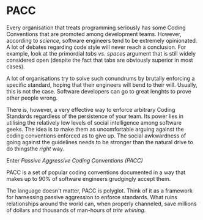 # PACC

Every organisation that treats programming seriously has some Coding Conventions that are promoted among development teams. However, according to _science_, software engineers tend to be extremely opinionated. A lot of debates regarding code style will never reach a conclusion. For example, look at the primordial _tabs vs. spaces_ argument that is still widely considered open (despite the fact that tabs are obviously superior in most cases).

A lot of organisations try to solve such conundrums by brutally enforcing a specific standard, hoping that their engineers will bend to their will. Usually, this is not the case. Software developers can go to great lenghts to prove other people wrong.

There is, however, a very effective way to enforce arbitrary Coding Standards regardless of the persistence of your team. Its power lies in utilising the relatively low levels of social intelligence among software geeks. The idea is to make them as uncomfortable arguing against the coding conventions enforced as to give up. The social awkwardness of going against the guidelines needs to be stronger than the natural drive to do thingsthe _right_ way.

Enter _Passive Aggressive Coding Conventions (PACC)_

PACC is a set of popular coding conventions documented in a way that makes up to 90% of software engineers grudgingly accept them.

The language doesn't matter, PACC is polyglot. Think of it as a framework for harnessing passive aggression to enforce standards. What ruins relationships around the world can, when properly channeled, save millions of dollars and thousands of man-hours of _trite whining_.

